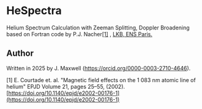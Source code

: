# HeSpectra 

Helium Spectrum Calculation with Zeeman Splitting, Doppler Broadening based on Fortran code by P.J. Nacher[[1]](#1) , [LKB, ENS Paris.](https://www.lkb.fr/polarisedhelium/)



## Author
Written in 2025 by J. Maxwell (https://orcid.org/0000-0003-2710-4646).

<a id="1">[1]</a> 
E. Courtade et. al.  "Magnetic field effects on the 1 083 nm atomic line of helium"
EPJD Volume 21, pages 25–55, (2002). [https://doi.org/10.1140/epjd/e2002-00176-1](https://doi.org/10.1140/epjd/e2002-00176-1)
